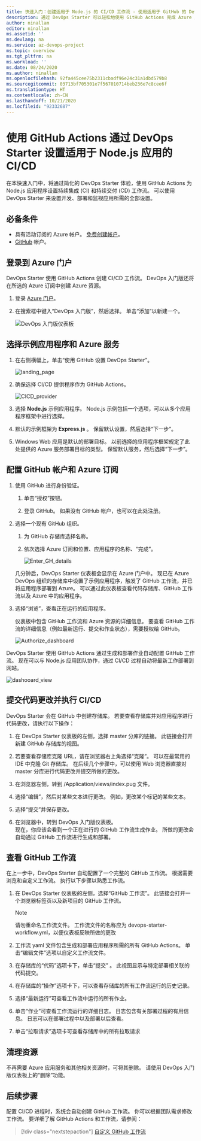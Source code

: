 ```yaml
---
title: 快速入门：创建适用于 Node.js 的 CI/CD 工作流 - 使用适用于 GitHub 的 DevOps Starter 部署到 Azure
description: 通过 DevOps Starter 可以轻松地使用 GitHub Actions 完成 Azure 入门。
author: ninallam
editor: ninallam
ms.assetid: ''
ms.devlang: na
ms.service: az-devops-project
ms.topic: overview
ms.tgt_pltfrm: na
ms.workload: ''
ms.date: 08/24/2020
ms.author: ninallam
ms.openlocfilehash: 92fa445cee75b2311cbadf96e24c31a1dbd579b8
ms.sourcegitcommit: 03713bf705301e7f567010714beb236e7c8cee6f
ms.translationtype: HT
ms.contentlocale: zh-CN
ms.lasthandoff: 10/21/2020
ms.locfileid: "92332687"
---
```

# <a name="set-up-cicd-for-a-nodejs-app-with-devops-starter-using-github-actions"></a>使用 GitHub Actions 通过 DevOps Starter 设置适用于 Node.js 应用的 CI/CD

在本快速入门中，将通过简化的 DevOps Starter 体验，使用 GitHub Actions 为 Node.js 应用程序设置持续集成 (CI) 和持续交付 (CD) 工作流。 可以使用 DevOps Starter 来设置开发、部署和监视应用所需的全部设置。 

## <a name="prerequisites"></a>必备条件

- 具有活动订阅的 Azure 帐户。 [免费创建帐户](https://azure.microsoft.com/free/?ref=microsoft.com&utm_source=microsoft.com&utm_medium=docs&utm_campaign=visualstudio)。 
- [GitHub](https://github.com/) 帐户。

## <a name="sign-in-to-the-azure-portal"></a>登录到 Azure 门户

DevOps Starter 使用 GitHub Actions 创建 CI/CD 工作流。 DevOps 入门版还将在所选的 Azure 订阅中创建 Azure 资源。

1. 登录 [Azure 门户](https://portal.azure.com)。

1. 在搜索框中键入“DevOps 入门版”，然后选择。 单击“添加”以新建一个。

    ![DevOps 入门版仪表板](_img/azure-devops-starter-aks/search-devops-starter.png)

## <a name="select-a-sample-application-and-azure-service"></a>选择示例应用程序和 Azure 服务

1. 在右侧横幅上，单击“使用 GitHub 设置 DevOps Starter”。

    ![landing_page](_img/azure-devops-project-nodejs/landing-page.png)

1. 确保选择 CI/CD 提供程序作为 GitHub Actions。

    ![CICD_provider](_img/azure-devops-project-nodejs/provider-selection.png)

1. 选择 **Node.js** 示例应用程序。 Node.js 示例包括一个选项，可以从多个应用程序框架中进行选择。

1. 默认的示例框架为 **Express.js** 。 保留默认设置，然后选择“下一步”。   

2. Windows Web 应用是默认的部署目标。 以前选择的应用程序框架规定了此处提供的 Azure 服务部署目标的类型。 保留默认服务，然后选择“下一步”。
 
## <a name="configure-github-account-and-an-azure-subscription"></a>配置 GitHub 帐户和 Azure 订阅 

1. 使用 GitHub 进行身份验证。

   1. 单击“授权”按钮。 
   
   1. 登录 GitHub。 如果没有 GitHub 帐户，也可以在此处注册。

2. 选择一个现有 GitHub 组织。 
   
   1. 为 GitHub 存储库选择名称。 
   
   1. 依次选择 Azure 订阅和位置、应用程序的名称、“完成”。
    
       ![Enter_GH_details](_img/azure-devops-project-nodejs/gh-details.png)


    几分钟后，DevOps Starter 仪表板会显示在 Azure 门户中。 现已在 Azure DevOps 组织的存储库中设置了示例应用程序，触发了 GitHub 工作流，并已将应用程序部署到 Azure。 可以通过此仪表板查看代码存储库、GitHub 工作流以及 Azure 中的应用程序。
   
3. 选择“浏览”，查看正在运行的应用程序。
    
    仪表板中包含 GitHub 工作流和 Azure 资源的详细信息。 要查看 GitHub 工作流的详细信息（例如最新运行、提交和作业状态），需要授权给 GitHub。
   
   ![Authorize_dashboard](_img/azure-devops-project-nodejs/authenticate-dashboard.png)

DevOps Starter 使用 GitHub Actions 通过生成和部署作业自动配置 GitHub 工作流。 现在可以与 Node.js 应用团队协作，通过 CI/CD 过程自动将最新工作部署到网站。

   ![dashooard_view](_img/azure-devops-project-nodejs/full-dashboard.png)

## <a name="commit-code-changes-and-execute-cicd"></a>提交代码更改并执行 CI/CD

DevOps Starter 会在 GitHub 中创建存储库。 若要查看存储库并对应用程序进行代码更改，请执行以下操作：

1. 在 DevOps Starter 仪表板的左侧，选择 master 分库的链接。 此链接会打开新建 GitHub 存储库的视图。

1. 若要查看存储库克隆 URL，请在浏览器右上角选择“克隆”。 可以在最常用的 IDE 中克隆 Git 存储库。 在后续几个步骤中，可以使用 Web 浏览器直接对 master 分库进行代码更改并提交所做的更改。

1. 在浏览器左侧，转到 /Application/views/index.pug 文件。

1. 选择“编辑”，然后对某些文本进行更改。
    例如，更改某个标记的某些文本。

1. 选择“提交”并保存更改。

1. 在浏览器中，转到 DevOps 入门版仪表板。   
现在，你应该会看到一个正在进行的 GitHub 工作流生成作业。 所做的更改会自动通过 GitHub 工作流进行生成和部署。

## <a name="view-the-github-workflow"></a>查看 GitHub 工作流

在上一步中，DevOps Starter 自动配置了一个完整的 GitHub 工作流。 根据需要浏览和自定义工作流。 执行以下步骤以熟悉工作流。

1. 在 DevOps Starter 仪表板的左侧，选择“GitHub 工作流”。 此链接会打开一个浏览器标签页以及新项目的 GitHub 工作流。
    > [!NOTE]
    > 请勿重命名工作流文件。 工作流文件的名称应为 devops-starter-workflow.yml，以便仪表板反映所做的更改

1. 工作流 yaml 文件包含生成和部署应用程序所需的所有 GitHub Actions。 单击“编辑文件”选项以自定义工作流文件。

1. 在存储库的“代码”选项卡下，单击“提交” 。 此视图显示与特定部署相关联的代码提交。

1. 在存储库的“操作”选项卡下，可以查看存储库的所有工作流运行的历史记录。

1. 选择“最新运行”可查看工作流中运行的所有作业。

1. 单击“作业”可查看工作流运行的详细日志。 日志包含有关部署过程的有用信息。 日志可以在部署过程中以及部署以后查看。

1. 单击“拉取请求”选项卡可查看存储库中的所有拉取请求

## <a name="clean-up-resources"></a>清理资源

不再需要 Azure 应用服务和其他相关资源时，可将其删除。 请使用 DevOps 入门版仪表板上的“删除”功能。

## <a name="next-steps"></a>后续步骤

配置 CI/CD 进程时，系统会自动创建 GitHub 工作流。 你可以根据团队需求修改工作流。 要详细了解 GitHub Actions 和工作流，请参阅：

> [!div class="nextstepaction"]
> [自定义 GitHub 工作流](https://docs.github.com/actions/configuring-and-managing-workflows/configuring-and-managing-workflow-files-and-runs)
